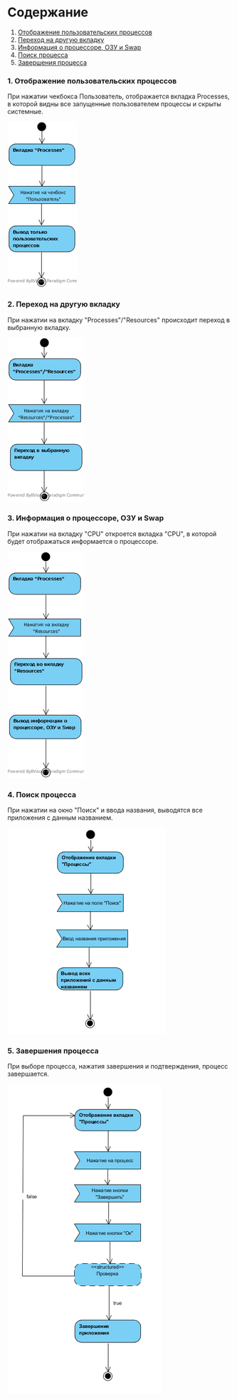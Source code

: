 # Содержание
1. [Отображение пользовательских процессов](#1)
2. [Переход на другую вкладку](#2)
3. [Информация о процессоре, ОЗУ и Swap](#3)
4. [Поиск процесса](#4)
5. [Завершения процесса](#5)


### 1. Отображение пользовательских процессов<a name="1"></a>
При нажатии чекбокса Пользователь, отображается вкладка Processes, в которой видны все запущенные пользователем процессы и скрыты системные.

![Отображение системных процессов](activityDiagram1.png)

### 2. Переход на другую вкладку <a name="2"></a>
При нажатии на вкладку "Processes"/"Resources" происходит переход в выбранную вкладку.

![Переход на другую вкладку](activityDiagram2.png)


### 3. Информация о процессоре, ОЗУ и Swap <a name="3"></a>
При нажатии на вкладку "CPU" откроется вкладка "CPU", в которой будет отображаться информается о процессоре.

![Информация о процессоре, ОЗУ и Swap](activityDiagram3.png)
  
### 4. Поиск процесса <a name="4"></a>
При нажатии на окно "Поиск" и ввода названия, выводятся все приложения с данным названием.

![Поиск процесса](activityDiagram4.png)

### 5. Завершения процесса<a name="5"></a>
При выборе процесса, нажатия завершения и подтверждения, процесс завершается.

![Завершения процесса](activityDiagram5.png)

